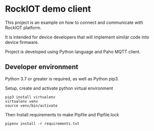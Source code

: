 # RockIOT demo client

This project is an example on how to connect and communicate with RockIOT platform.

It is intended for device developers that will implement similar code into device firmware.

Project is developed using Python language and Paho MQTT client.


## Developer environment

Python 3.7 or greater is required, as well as Python pip3.

Setup, create and activate python virtual environment
```
pip3 install virtualenv
virtualenv venv
source venv/bin/activate
```

Then Install requirements to make Pipfile and Pipfile.lock
```
pipenv install -r requirements.txt
```

